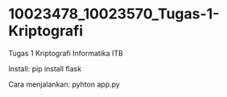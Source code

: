 # 10023478_10023570_Tugas-1-Kriptografi
Tugas 1 Kriptografi Informatika ITB


Install: pip install flask

Cara menjalankan:
pyhton app.py
